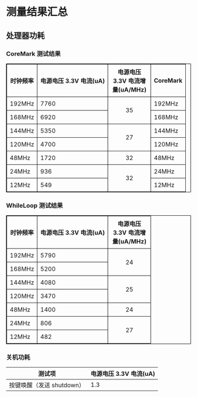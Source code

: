 # 测量结果汇总

## 处理器功耗

### CoreMark 测试结果

<table border="1" style="border-collapse: collapse; border: 1px solid black;">
<thead>
<tr>
<th style="border: 1px solid black; padding: 8px;">时钟频率</th>
<th style="border: 1px solid black; padding: 8px;">电源电压 3.3V 电流(uA)</th>
<th style="border: 1px solid black; padding: 8px; width: 100px;">电源电压 3.3V 电流增量(uA/MHz)</th>
<th style="border: 1px solid black; padding: 8px;">CoreMark</th>
</tr>
</thead>
<tbody>
<tr>
<td style="border: 1px solid black; padding: 8px;">192MHz</td>
<td style="border: 1px solid black; padding: 8px;">7760</td>
<td rowspan="2" style="border: 1px solid black; padding: 4px; text-align: center; vertical-align: middle; width: 100px;">35</td>
<td style="border: 1px solid black; padding: 8px;">192MHz</td>
</tr>
<tr>
<td style="border: 1px solid black; padding: 8px;">168MHz</td>
<td style="border: 1px solid black; padding: 8px;">6920</td>
<td style="border: 1px solid black; padding: 8px;">168MHz</td>
</tr>
<tr>
<td style="border: 1px solid black; padding: 8px;">144MHz</td>
<td style="border: 1px solid black; padding: 8px;">5350</td>
<td rowspan="2" style="border: 1px solid black; padding: 4px; text-align: center; vertical-align: middle; width: 100px;">27</td>
<td style="border: 1px solid black; padding: 8px;">144MHz</td>
</tr>
<tr>
<td style="border: 1px solid black; padding: 8px;">120MHz</td>
<td style="border: 1px solid black; padding: 8px;">4700</td>
<td style="border: 1px solid black; padding: 8px;">120MHz</td>
</tr>
<tr>
<td style="border: 1px solid black; padding: 8px;">48MHz</td>
<td style="border: 1px solid black; padding: 8px;">1720</td>
<td style="border: 1px solid black; padding: 4px; text-align: center; width: 100px;">32</td>
<td style="border: 1px solid black; padding: 8px;">48MHz</td>
</tr>
<tr>
<td style="border: 1px solid black; padding: 8px;">24MHz</td>
<td style="border: 1px solid black; padding: 8px;">936</td>
<td rowspan="2" style="border: 1px solid black; padding: 4px; text-align: center; vertical-align: middle; width: 100px;">32</td>
<td style="border: 1px solid black; padding: 8px;">24MHz</td>
</tr>
<tr>
<td style="border: 1px solid black; padding: 8px;">12MHz</td>
<td style="border: 1px solid black; padding: 8px;">549</td>
<td style="border: 1px solid black; padding: 8px;">12MHz</td>
</tr>
</tbody>
</table>

### WhileLoop 测试结果

<table border="1" style="border-collapse: collapse; border: 1px solid black;">
<thead>
<tr>
<th style="border: 1px solid black; padding: 8px;">时钟频率</th>
<th style="border: 1px solid black; padding: 8px;">电源电压 3.3V 电流(uA)</th>
<th style="border: 1px solid black; padding: 8px; width: 100px;">电源电压 3.3V 电流增量(uA/MHz)</th>
</tr>
</thead>
<tbody>
<tr>
<td style="border: 1px solid black; padding: 8px;">192MHz</td>
<td style="border: 1px solid black; padding: 8px;">5790</td>
<td rowspan="2" style="border: 1px solid black; padding: 4px; text-align: center; vertical-align: middle; width: 100px;">24</td>
</tr>
<tr>
<td style="border: 1px solid black; padding: 8px;">168MHz</td>
<td style="border: 1px solid black; padding: 8px;">5200</td>
</tr>
<tr>
<td style="border: 1px solid black; padding: 8px;">144MHz</td>
<td style="border: 1px solid black; padding: 8px;">4080</td>
<td rowspan="2" style="border: 1px solid black; padding: 4px; text-align: center; vertical-align: middle; width: 100px;">25</td>
</tr>
<tr>
<td style="border: 1px solid black; padding: 8px;">120MHz</td>
<td style="border: 1px solid black; padding: 8px;">3470</td>
</tr>
<tr>
<td style="border: 1px solid black; padding: 8px;">48MHz</td>
<td style="border: 1px solid black; padding: 8px;">1400</td>
<td style="border: 1px solid black; padding: 4px; text-align: center; width: 100px;">24</td>
</tr>
<tr>
<td style="border: 1px solid black; padding: 8px;">24MHz</td>
<td style="border: 1px solid black; padding: 8px;">806</td>
<td rowspan="2" style="border: 1px solid black; padding: 4px; text-align: center; vertical-align: middle; width: 100px;">27</td>
</tr>
<tr>
<td style="border: 1px solid black; padding: 8px;">12MHz</td>
<td style="border: 1px solid black; padding: 8px;">482</td>
</tr>
</tbody>
</table>

### 关机功耗

| 测试项 | 电源电压 3.3V 电流(uA) |
|--------|----------------------|
| 按键唤醒（发送 shutdown） | 1.3 |


